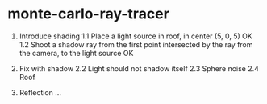 # monte-carlo-ray-tracer

1. Introduce shading
	1.1 Place a light source in roof, in center (5, 0, 5) OK
	1.2 Shoot a shadow ray from the first point intersected by the ray from the camera, to the light source OK

2. Fix with shadow
	2.2 Light should not shadow itself
	2.3 Sphere noise
	2.4 Roof

2. Reflection ...